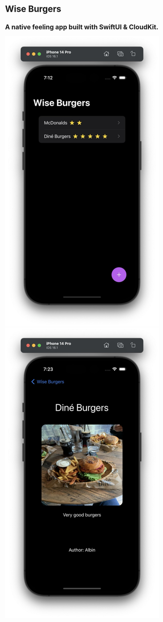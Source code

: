 # Wise Burgers

## A native feeling app built with SwiftUI & CloudKit.

<img src="./screenshots/mainscreen.jpg" alt="Main screen frame">

<img src="./screenshots/detailscreen.jpg" alt="Detail view frame">
